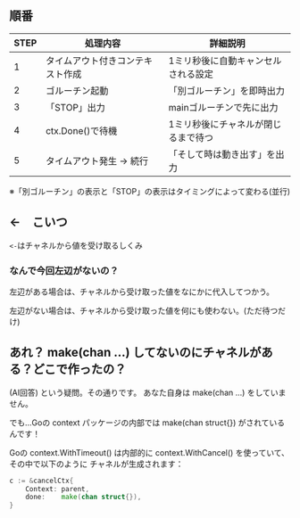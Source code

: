 ## 順番

| STEP | 処理内容             | 詳細説明               |
| ---- | ---------------- | ------------------ |
| 1    | タイムアウト付きコンテキスト作成 | 1ミリ秒後に自動キャンセルされる設定 |
| 2    | ゴルーチン起動          | 「別ゴルーチン」を即時出力      |
| 3    | 「STOP」出力         | mainゴルーチンで先に出力     |
| 4    | ctx.Done()で待機    | 1ミリ秒後にチャネルが閉じるまで待つ |
| 5    | タイムアウト発生 → 続行    | 「そして時は動き出す」を出力     |

※「別ゴルーチン」の表示と「STOP」の表示はタイミングによって変わる(並行)

## <-　こいつ

`<-`はチャネルから値を受け取るしくみ

### なんで今回左辺がないの？

左辺がある場合は、チャネルから受け取った値をなにかに代入してつかう。

左辺がない場合は、チャネルから受け取った値を何にも使わない。(ただ待つだけ)

## あれ？ make(chan ...) してないのにチャネルがある？どこで作ったの？

(AI回答)
という疑問。その通りです。
あなた自身は make(chan ...) をしていません。

でも…Goの context パッケージの内部では make(chan struct{}) がされているんです！

Goの context.WithTimeout() は内部的に context.WithCancel() を使っていて、
その中で以下のように チャネルが生成されます：

```go
c := &cancelCtx{
    Context: parent,
    done:    make(chan struct{}),
}
```
